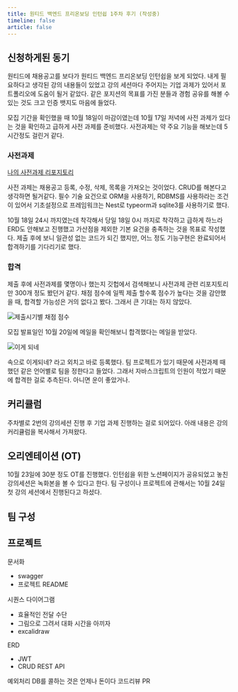 ```yaml
---
title: 원티드 백엔드 프리온보딩 인턴쉽 1주차 후기 (작성중)
timeline: false
article: false
---
```


## 신청하게된 동기

원티드에 채용공고를 보다가 원티드 백엔드 프리온보딩 인턴쉽을 보게 되었다.
내게 필요하다고 생각된 강의 내용들이 있었고 강의 세션마다 주어지는 기업 과제가 있어서 포트폴리오에 도움이 될거 같았다. 같은 포지션의 목표를 가진 분들과 경험 공유를 해볼 수 있는 것도 크고 인증 뱃지도 마음에 들었다.

모집 기간을 확인했을 때 10월 18일이 마감이였는데 10월 17일 저녁에 사전 과제가 있다는 것을 확인하고 급하게 사전 과제를 준비했다. 사전과제는 약 주요 기능을 해보는데 5시간정도 걸린거 같다.

### 사전과제

[나의 사전과제 리포지토리](https://github.com/Zamoca42/wanted-pre-onboarding-backend)

사전 과제는 채용공고 등록, 수정, 삭제, 목록을 가져오는 것이었다. CRUD를 해본다고 생각하면 될거같다.
필수 기술 요건으로 ORM을 사용하기, RDBMS를 사용하라는 조건이 있어서 기초설정으로 프레임워크는 Nest로 typeorm과 sqlite3를 사용하기로 했다.

10월 18일 24시 까지였는데 착각해서 당일 18일 0시 까지로 착각하고 급하게 하느라 ERD도 안해보고 진행했고 가산점을 제외한 기본 요건을 충족하는 것을 목표로 작성했다.
제출 후에 보니 일관성 없는 코드가 되긴 했지만, 어느 정도 기능구현은 완료되어서 합격하기를 기다리기로 했다.

### 합격

제출 후에 사전과제를 몇명이나 했는지 깃헙에서 검색해보니 사전과제 관련 리포지토리만 300개 정도 봤던거 같다.
채점 점수에 일찍 제출 할수록 점수가 높다는 것을 감안했을 때, 합격할 가능성은 거의 없다고 봤다.
그래서 큰 기대는 하지 않았다.

![제출시기별 채점 점수](https://github.com/Zamoca42/blog/assets/96982072/559587b2-6ded-459d-a0f6-39b7b500dbfd)

모집 발표일인 10월 20일에 메일을 확인해보니 합격했다는 메일을 받았다.

![이게 되네](https://github.com/Zamoca42/blog/assets/96982072/a56da594-9c3a-4660-ab6e-b7c35e3131f7)

속으로 이게되네? 라고 외치고 바로 등록했다.
팀 프로젝트가 있기 때문에 사전과제 때 했던 같은 언어별로 팀을 정한다고 들었다.
그래서 자바스크립트의 인원이 적었기 때문에 합격한 걸로 추측된다.
아니면 운이 좋았거나.

## 커리큘럼

주차별로 2번의 강의세션 진행 후 기업 과제 진행하는 걸로 되어있다.
아래 내용은 강의 커리큘럼을 복사해서 가져왔다.

## 오리엔테이션 (OT)

10월 23일에 30분 정도 OT를 진행했다. 인턴쉽을 위한 노션페이지가 공유되었고 놓친 강의세션은 녹화본을 볼 수 있다고 한다. 팀 구성이나 프로젝트에 관해서는 10월 24일 첫 강의 세션에서 진행된다고 하셨다.

## 팀 구성

## 프로젝트

문서화

- swagger
- 프로젝트 README

시퀀스 다이어그램

- 효율적인 전달 수단
- 그림으로 그려서 대화 시간을 아끼자
- excalidraw

ERD

- JWT
- CRUD REST API

예외처리 DB를 콜하는 것은 언제나 돈이다
코드리뷰 PR
